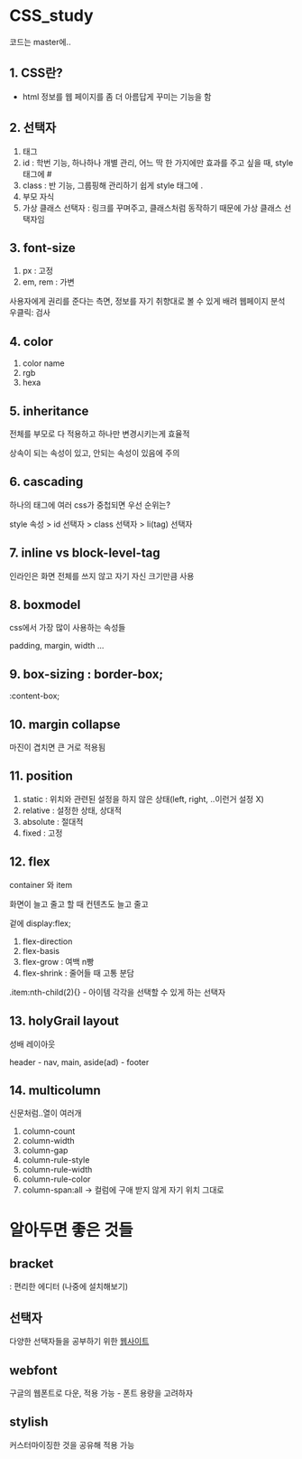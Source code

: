 # CSS_study 

코드는 master에..

## 1. CSS란?

- html 정보를 웹 페이지를 좀 더 아름답게 꾸미는 기능을 함

## 2. 선택자 
1) 태그
2) id : 학번 기능, 하나하나 개별 관리, 어느 딱 한 가지에만 효과를 주고 싶을 때, style 태그에 #
3) class : 반 기능, 그룹핑해 관리하기 쉽게 style 태그에 .
4) 부모 자식
5) 가상 클래스 선택자 : 링크를 꾸며주고, 클래스처럼 동작하기 때문에 가상 클래스 선택자임


## 3. font-size
1) px : 고정
2) em, rem : 가변

사용자에게 권리를 준다는 측면, 정보를 자기 취향대로 볼 수 있게 배려
웹페이지 분석 우클릭: 검사

## 4. color

1) color name
2) rgb
3) hexa

## 5. inheritance

전체를 부모로 다 적용하고 하나만 변경시키는게 효율적

상속이 되는 속성이 있고, 안되는 속성이 있음에 주의

## 6. cascading

하나의 태그에 여러 css가 중첩되면 우선 순위는?

style 속성 > id 선택자 > class 선택자 > li(tag) 선택자 

## 7. inline vs block-level-tag

인라인은 화면 전체를 쓰지 않고 자기 자신 크기만큼 사용

## 8. boxmodel

css에서 가장 많이 사용하는 속성들

padding, margin, width ...

## 9. box-sizing : border-box;

:content-box;

## 10. margin collapse

마진이 겹치면 큰 거로 적용됨

## 11. position 
1) static : 위치와 관련된 설정을 하지 않은 상태(left, right, ..이런거 설정 X)
2) relative : 설정한 상태, 상대적
3) absolute : 절대적
4) fixed : 고정

## 12. flex 

container 와 item

화면이 늘고 줄고 할 때 컨텐츠도 늘고 줄고

겉에 display:flex;

1) flex-direction
2) flex-basis
3) flex-grow : 여백 n빵
4) flex-shrink : 줄어들 때 고통 분담

.item:nth-child(2){} - 아이템 각각을 선택할 수 있게 하는 선택자

## 13. holyGrail layout

성배 레이아웃

header - nav, main, aside(ad) - footer

## 14. multicolumn

신문처럼..열이 여러개

1) column-count
2) column-width
3) column-gap
4) column-rule-style
5) column-rule-width
6) column-rule-color
7) column-span:all -> 컬럼에 구애 받지 않게 자기 위치 그대로


# 알아두면 좋은 것들

## bracket

: 편리한 에디터 (나중에 설치해보기)

## 선택자 

다양한 선택자들을 공부하기 위한 <a href="http://flukeout.github.io">웹사이트</a>

## webfont

구글의 웹폰트로 다운, 적용 가능 - 폰트 용량을 고려하자

## stylish

커스터마이징한 것을 공유해 적용 가능
